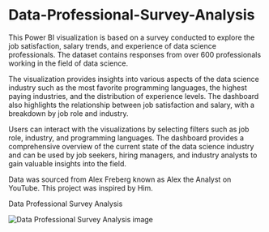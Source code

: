# Data-Professional-Survey-Analysis
This Power BI visualization is based on a survey conducted to explore the job satisfaction, salary trends, and experience of data science professionals. The dataset contains responses from over 600 professionals working in the field of data science.

The visualization provides insights into various aspects of the data science industry such as the most favorite programming languages, the highest paying industries, and the distribution of experience levels. The dashboard also highlights the relationship between job satisfaction and salary, with a breakdown by job role and industry.

Users can interact with the visualizations by selecting filters such as job role, industry, and programming languages. The dashboard provides a comprehensive overview of the current state of the data science industry and can be used by job seekers, hiring managers, and industry analysts to gain valuable insights into the field.


 Data was sourced from Alex Freberg known as Alex the Analyst on YouTube. This project was inspired by Him.



Data Professional Survey Analysis


![Data Professional Survey Analysis image ](https://user-images.githubusercontent.com/100426585/228053640-0d6faf85-a3f2-453e-ac3b-adbbcecfa179.png)

